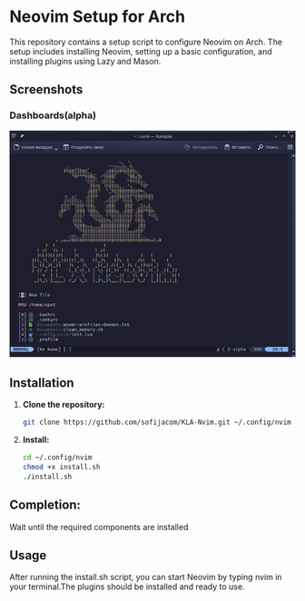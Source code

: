 # Neovim Setup for Arch

This repository contains a setup script to configure Neovim on Arch. The setup includes installing Neovim, setting up a basic configuration, and installing plugins using Lazy and Mason.
## Screenshots
### Dashboards(alpha)
![Dashboard](img/dashboard.png)
    

## Installation

1. **Clone the repository:**

   ```bash
   git clone https://github.com/sofijacom/KLA-Nvim.git ~/.config/nvim
   ```
2. **Install:**
   ```bash
   cd ~/.config/nvim
   chmod +x install.sh
   ./install.sh
   ```

## **Completion:**
Wait until the required components are installed
   
## Usage
After running the install.sh script, you can start Neovim by typing nvim in your terminal.The plugins should be installed and ready to use.
    
